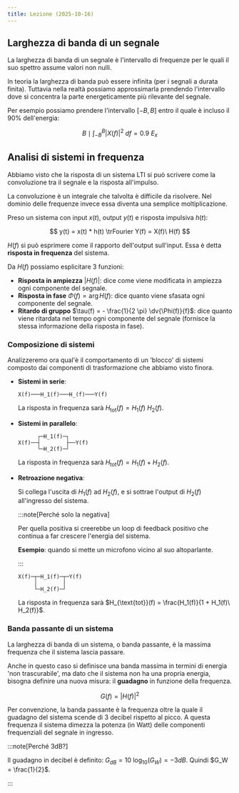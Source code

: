 ```yaml
---
title: Lezione (2025-10-16)
---
```


## Larghezza di banda di un segnale

La larghezza di banda di un segnale è l'intervallo di frequenze per le quali il
suo spettro assume valori non nulli.

In teoria la larghezza di banda può essere infinita (per i segnali a durata
finita). Tuttavia nella realtà possiamo approssimarla prendendo l'intervallo
dove si concentra la parte energeticamente più rilevante del segnale.

Per esempio possiamo prendere l'intervallo $[-B, B]$ entro il quale è incluso il
90% dell'energia:

$$
B \mid \int_{-B}^B |X(f)|^2\ df = 0.9\ E_x
$$

## Analisi di sistemi in frequenza

Abbiamo visto che la risposta di un sistema LTI si può scrivere come la
convoluzione tra il segnale e la risposta all'impulso.

La convoluzione è un integrale che talvolta è difficile da risolvere. Nel
dominio delle frequenze invece essa diventa una semplice moltiplicazione.

Preso un sistema con input $x(t)$, output $y(t)$ e risposta impulsiva $h(t)$:

$$
y(t) = x(t) * h(t) \trFourier Y(f) = X(f)\ H(f)
$$

$H(f)$ si può esprimere come il rapporto dell'output sull'input. Essa è detta
**risposta in frequenza** del sistema.

Da $H(f)$ possiamo esplicitare 3 funzioni:

- **Risposta in ampiezza** $|H(f)|$: dice come viene modificata in ampiezza ogni
  componente del segnale.
- **Risposta in fase** $\Phi(f) = \arg{H(f)}$: dice quanto viene sfasata ogni
  componente del segnale.
- **Ritardo di gruppo** $\tau(f) = - \frac{1}{2 \pi} \dv{\Phi(f)}{f}$: dice
  quanto viene ritardata nel tempo ogni componente del segnale (fornisce la
  stessa informazione della risposta in fase).

### Composizione di sistemi

Analizzeremo ora qual'è il comportamento di un 'blocco' di sistemi composto dai
componenti di trasformazione che abbiamo visto finora.

- **Sistemi in serie**:

  ```
  X(f)───H_1(f)───H_(f)───Y(f)
  ```

  La risposta in frequenza sarà $H_{\text{tot}}(f) = H_1(f)\ H_2(f)$.

- **Sistemi in parallelo**:

  ```
        ┌─H_1(f)─┐
  X(f)──┤        ├──Y(f)
        └─H_2(f)─┘
  ```

  La risposta in frequenza sarà $H_{\text{tot}}(f) = H_1(f) + H_2(f)$.

- **Retroazione negativa**:

  Si collega l'uscita di $H_1(f)$ ad $H_2(f)$, e si sottrae l'output di $H_2(f)$
  all'ingresso del sistema.

  :::note[Perché solo la negativa]

  Per quella positiva si creerebbe un loop di feedback positivo che continua a
  far crescere l'energia del sistema.

  **Esempio**: quando si mette un microfono vicino al suo altoparlante.

  :::

  ```
  X(f)─┬─H_1(f)─┬─Y(f)
       │        │
       └─H_2(f)─┘
  ```

  La risposta in frequenza sarà
  $H_{\text{tot}}(f) = \frac{H_1(f)}{1 + H_1(f)\ H_2(f)}$.

### Banda passante di un sistema

La larghezza di banda di un sistema, o banda passante, è la massima frequenza
che il sistema lascia passare.

Anche in questo caso si definisce una banda massima in termini di energia 'non
trascurabile', ma dato che il sistema non ha una propria energia, bisogna
definire una nuova misura: il **guadagno** in funzione della frequenza.

$$
G(f) = |H(f)|^2
$$

Per convenzione, la banda passante è la frequenza oltre la quale il guadagno del
sistema scende di 3 decibel rispetto al picco. A questa frequenza il sistema
dimezza la potenza (in Watt) delle componenti frequenziali del segnale in
ingresso.

:::note[Perché 3dB?]

Il guadagno in decibel è definito: $G_{dB} =  10\ \log_10(G_W) = - 3dB$. Quindi
$G_W = \frac{1}{2}$.

:::
